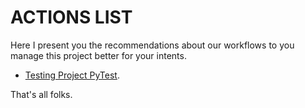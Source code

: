 # ACTIONS LIST

Here I present you the recommendations about our workflows to you manage this project better for your intents.

* [Testing Project PyTest](/.github/workflows/python-app.yml).

That's all folks.
